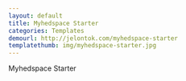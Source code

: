 ```yaml
---
layout: default
title: Myhedspace Starter
categories: Templates
demourl: http://jelontok.com/myhedspace-starter
templatethumb: img/myhedspace-starter.jpg
---
```


Myhedspace Starter
